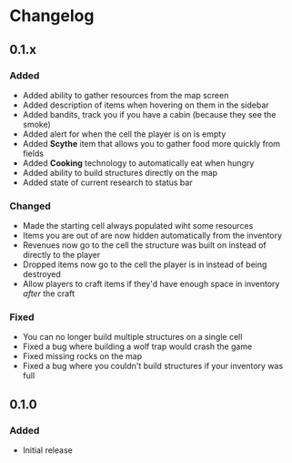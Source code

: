 # Changelog

## 0.1.x

### Added
- Added ability to gather resources from the map screen
- Added description of items when hovering on them in the sidebar
- Added bandits, track you if you have a cabin (because they see the smoke)
- Added alert for when the cell the player is on is empty
- Added **Scythe** item that allows you to gather food more quickly from fields
- Added **Cooking** technology to automatically eat when hungry
- Added ability to build structures directly on the map
- Added state of current research to status bar

### Changed
- Made the starting cell always populated wiht some resources
- Items you are out of are now hidden automatically from the inventory
- Revenues now go to the cell the structure was built on instead of directly to the player
- Dropped items now go to the cell the player is in instead of being destroyed
- Allow players to craft items if they'd have enough space in inventory *after* the craft

### Fixed
- You can no longer build multiple structures on a single cell
- Fixed a bug where building a wolf trap would crash the game
- Fixed missing rocks on the map
- Fixed a bug where you couldn't build structures if your inventory was full

## 0.1.0

### Added
- Initial release
